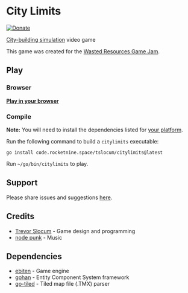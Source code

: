 # City Limits
[![Donate](https://img.shields.io/liberapay/receives/rocketnine.space.svg?logo=liberapay)](https://liberapay.com/rocketnine.space)

[City-building simulation](https://en.wikipedia.org/wiki/City-building_game) video game

This game was created for the [Wasted Resources Game Jam](https://itch.io/jam/wastedresources).

## Play

### Browser

[**Play in your browser**](https://rocketnine.itch.io/citylimits?secret=citylimits)

### Compile

**Note:** You will need to install the dependencies listed for [your platform](https://github.com/hajimehoshi/ebiten/blob/main/README.md#platforms).

Run the following command to build a `citylimits` executable:

`go install code.rocketnine.space/tslocum/citylimits@latest`

Run `~/go/bin/citylimits` to play.

## Support

Please share issues and suggestions [here](https://code.rocketnine.space/tslocum/citylimits/issues).

## Credits

- [Trevor Slocum](https://rocketnine.space) - Game design and programming
- [node punk](https://soundcloud.com/solve_x) - Music

## Dependencies

- [ebiten](https://github.com/hajimehoshi/ebiten) - Game engine
- [gohan](https://code.rocketnine.space/tslocum/gohan) - Entity Component System framework
- [go-tiled](https://github.com/lafriks/go-tiled) - Tiled map file (.TMX) parser
